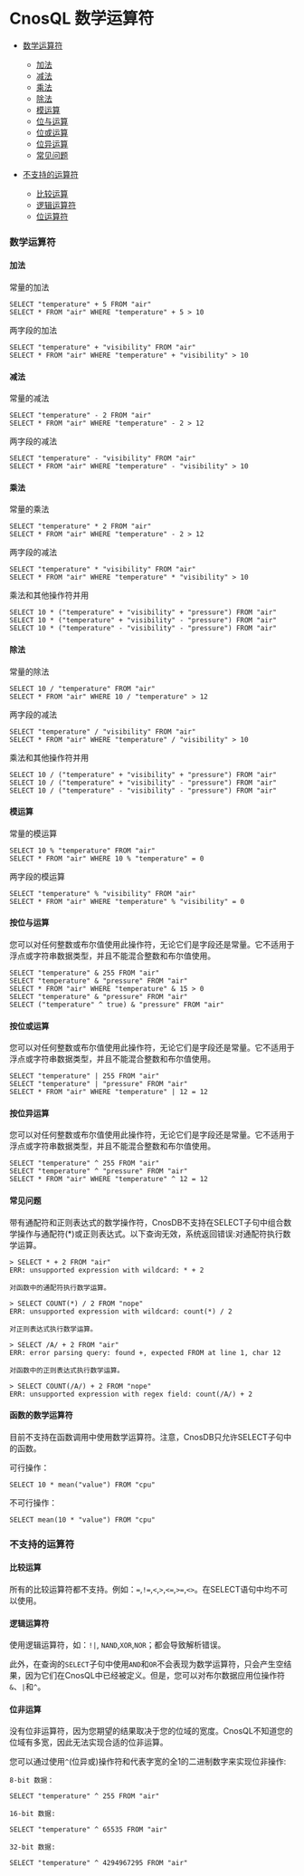 # CnosQL 数学运算符

-  [数学运算符](#数学运算符)
    -  [加法](#加法)
    -  [减法](#减法)
    -  [乘法](#乘法)
    -  [除法](#除法)
    -  [模运算](#模运算)
    -  [位与运算](#按位与运算)
    -  [位或运算](#按位或运算)
    -  [位异运算](#按位异运算)
    -  [常见问题](#常见问题)

-  [不支持的运算符](#不支持的运算符)
    -  [比较运算](#比较运算)
    -  [逻辑运算符](#逻辑运算符)
    -  [位运算符](#位运算符)


### 数学运算符

#### 加法

  常量的加法

  ```
  SELECT "temperature" + 5 FROM "air"
  SELECT * FROM "air" WHERE "temperature" + 5 > 10
  ```

  两字段的加法

  ```
  SELECT "temperature" + "visibility" FROM "air"
  SELECT * FROM "air" WHERE "temperature" + "visibility" > 10
  ```

#### 减法

  常量的减法

  ```
  SELECT "temperature" - 2 FROM "air"
  SELECT * FROM "air" WHERE "temperature" - 2 > 12
  ```

  两字段的减法

  ```
  SELECT "temperature" - "visibility" FROM "air"
  SELECT * FROM "air" WHERE "temperature" - "visibility" > 10
  ```

#### 乘法

  常量的乘法

  ```
  SELECT "temperature" * 2 FROM "air"
  SELECT * FROM "air" WHERE "temperature" - 2 > 12
  ```

  两字段的减法

  ```
  SELECT "temperature" * "visibility" FROM "air"
  SELECT * FROM "air" WHERE "temperature" * "visibility" > 10
  ```

  乘法和其他操作符并用

  ```
  SELECT 10 * ("temperature" + "visibility" + "pressure") FROM "air"
  SELECT 10 * ("temperature" + "visibility" - "pressure") FROM "air"
  SELECT 10 * ("temperature" - "visibility" - "pressure") FROM "air"
  ```

#### 除法

  常量的除法

  ```
  SELECT 10 / "temperature" FROM "air"
  SELECT * FROM "air" WHERE 10 / "temperature" > 12
  ```

  两字段的减法

  ```
  SELECT "temperature" / "visibility" FROM "air"
  SELECT * FROM "air" WHERE "temperature" / "visibility" > 10
  ```

  乘法和其他操作符并用

  ```
  SELECT 10 / ("temperature" + "visibility" + "pressure") FROM "air"
  SELECT 10 / ("temperature" + "visibility" - "pressure") FROM "air"
  SELECT 10 / ("temperature" - "visibility" - "pressure") FROM "air"
  ```

#### 模运算

  常量的模运算

  ```
  SELECT 10 % "temperature" FROM "air"
  SELECT * FROM "air" WHERE 10 % "temperature" = 0
  ```

  两字段的模运算

  ```
  SELECT "temperature" % "visibility" FROM "air"
  SELECT * FROM "air" WHERE "temperature" % "visibility" = 0
  ```

#### 按位与运算

  您可以对任何整数或布尔值使用此操作符，无论它们是字段还是常量。它不适用于浮点或字符串数据类型，并且不能混合整数和布尔值使用。

  ```
  SELECT "temperature" & 255 FROM "air"
  SELECT "temperature" & "pressure" FROM "air"
  SELECT * FROM "air" WHERE "temperature" & 15 > 0
  SELECT "temperature" & "pressure" FROM "air"
  SELECT ("temperature" ^ true) & "pressure" FROM "air"
  ```

#### 按位或运算

  您可以对任何整数或布尔值使用此操作符，无论它们是字段还是常量。它不适用于浮点或字符串数据类型，并且不能混合整数和布尔值使用。

  ```
  SELECT "temperature" | 255 FROM "air"
  SELECT "temperature" | "pressure" FROM "air"
  SELECT * FROM "air" WHERE "temperature" | 12 = 12
  ```
#### 按位异运算

  您可以对任何整数或布尔值使用此操作符，无论它们是字段还是常量。它不适用于浮点或字符串数据类型，并且不能混合整数和布尔值使用。

  ```
  SELECT "temperature" ^ 255 FROM "air"
  SELECT "temperature" ^ "pressure" FROM "air"
  SELECT * FROM "air" WHERE "temperature" ^ 12 = 12
  ```

#### 常见问题

带有通配符和正则表达式的数学操作符，CnosDB不支持在SELECT子句中组合数学操作与通配符(*)或正则表达式。以下查询无效，系统返回错误:对通配符执行数学运算。

    > SELECT * + 2 FROM "air"
    ERR: unsupported expression with wildcard: * + 2
    
    对函数中的通配符执行数学运算。
    
    > SELECT COUNT(*) / 2 FROM "nope"
    ERR: unsupported expression with wildcard: count(*) / 2
    
    对正则表达式执行数学运算。
    
    > SELECT /A/ + 2 FROM "air"
    ERR: error parsing query: found +, expected FROM at line 1, char 12
    
    对函数中的正则表达式执行数学运算。
    
    > SELECT COUNT(/A/) + 2 FROM "nope"
    ERR: unsupported expression with regex field: count(/A/) + 2

#### 函数的数学运算符

目前不支持在函数调用中使用数学运算符。注意，CnosDB只允许SELECT子句中的函数。



可行操作：

    SELECT 10 * mean("value") FROM "cpu"
不可行操作：

```
SELECT mean(10 * "value") FROM "cpu"
```



### 不支持的运算符

#### 比较运算

  所有的比较运算符都不支持。例如：`=`,`!=`,`<`,`>`,`<=`,`>=`,`<>`。在SELECT语句中均不可以使用。

#### 逻辑运算符

  使用逻辑运算符，如：`!|`, `NAND`,`XOR`,`NOR`；都会导致解析错误。

  此外，在查询的`SELECT`子句中使用`AND`和`OR`不会表现为数学运算符，只会产生空结果，因为它们在CnosQL中已经被定义。但是，您可以对布尔数据应用位操作符`&`、`|`和`^`。

#### 位非运算

  没有位非运算符，因为您期望的结果取决于您的位域的宽度。CnosQL不知道您的位域有多宽，因此无法实现合适的位非运算。

  您可以通过使用`^`(位异或)操作符和代表字宽的全1的二进制数字来实现位非操作:

  ```
  8-bit 数据：
  
  SELECT "temperature" ^ 255 FROM "air"
  
  16-bit 数据:
  
  SELECT "temperature" ^ 65535 FROM "air"
  
  32-bit 数据:
  
  SELECT "temperature" ^ 4294967295 FROM "air"
  ```